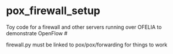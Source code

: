 pox_firewall_setup
==================

Toy code for a firewall and other servers running over OFELIA to demonstrate OpenFlow #

firewall.py must be linked to pox/pox/forwarding for things to work
